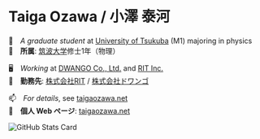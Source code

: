 # Taiga Ozawa / 小澤 泰河

🌱　*A graduate student* at [University of Tsukuba](https://www.tsukuba.ac.jp/) (M1) majoring in physics<br>
🔭　**所属**: [筑波大学](https://www.tsukuba.ac.jp/en)修士1年（物理）

🖥　*Working* at [DWANGO Co., Ltd.](https://dwango.co.jp/english) and [RIT Inc.](https://rit-inc.co.jp)<br>
💬　**勤務先**: [株式会社RIT](https://rit-inc.co.jp) / [株式会社ドワンゴ](https://dwango.co.jp)

📫　*For details*, see [taigaozawa.net](https://taigaozawa.net)<br>
👀　**個人 Web ページ**: [taigaozawa.net](https://taigaozawa.net)

![GitHub Stats Card](https://github-readme-stats.vercel.app/api?username=taigaozawa&theme=cobalt)

<!--
**taigaozawa/taigaozawa** is a ✨ _special_ ✨ repository because its `README.md` (this file) appears on your GitHub profile.

Here are some ideas to get you started:

- 🔭 I’m currently working on ...
- 🌱 I’m currently learning ...
- 👯 I’m looking to collaborate on ...
- 🤔 I’m looking for help with ...
- 💬 Ask me about ...
- 📫 How to reach me: ...
- 😄 Pronouns: ...
- ⚡ Fun fact: ...
-->
